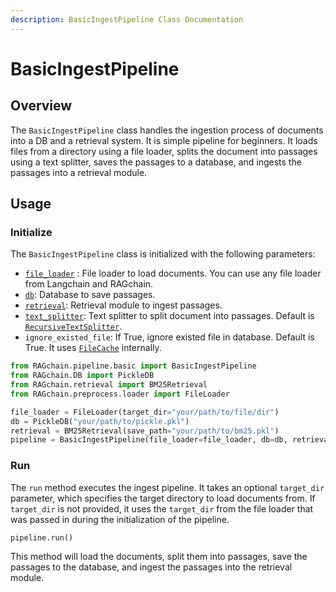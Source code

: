 ```yaml
---
description: BasicIngestPipeline Class Documentation
---
```


# BasicIngestPipeline

## Overview

The `BasicIngestPipeline` class handles the ingestion process of documents into a DB and a retrieval system. It is simple pipeline for beginners. It loads files from a directory using a file loader, splits the document into passages using a text splitter, saves the passages to a database, and ingests the passages into a retrieval module.

## Usage

### Initialize

The `BasicIngestPipeline` class is initialized with the following parameters:

* [`file_loader`](../ragchain-structure/file-loader/) : File loader to load documents. You can use any file loader from Langchain and RAGchain.
* [`db`](../ragchain-structure/db/): Database to save passages.
* [`retrieval`](../ragchain-structure/retrieval/): Retrieval module to ingest passages.
* [`text_splitter`](../ragchain-structure/text-spliter/): Text splitter to split document into passages. Default is [`RecursiveTextSplitter`](../ragchain-structure/text-spliter/recursive-text-splitter.md).
* `ignore_existed_file`: If True, ignore existed file in database. Default is True. It uses [`FileCache`](../utils/file-cache.md) internally.

```python
from RAGchain.pipeline.basic import BasicIngestPipeline
from RAGchain.DB import PickleDB
from RAGchain.retrieval import BM25Retrieval
from RAGchain.preprocess.loader import FileLoader

file_loader = FileLoader(target_dir="your/path/to/file/dir")
db = PickleDB("your/path/to/pickle.pkl")
retrieval = BM25Retrieval(save_path="your/path/to/bm25.pkl")
pipeline = BasicIngestPipeline(file_loader=file_loader, db=db, retrieval=retrieval)
```

### Run

The `run` method executes the ingest pipeline. It takes an optional `target_dir` parameter, which specifies the target directory to load documents from. If `target_dir` is not provided, it uses the `target_dir` from the file loader that was passed in during the initialization of the pipeline.

```python
pipeline.run()
```

This method will load the documents, split them into passages, save the passages to the database, and ingest the passages into the retrieval module.
